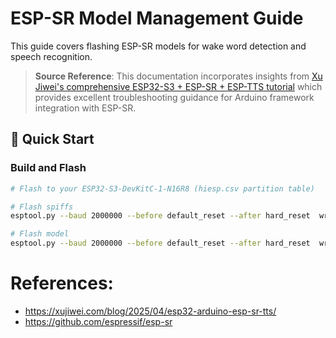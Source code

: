 # ESP-SR Model Management Guide

This guide covers flashing ESP-SR models for wake word detection and speech recognition.

> **Source Reference**: This documentation incorporates insights from [Xu Jiwei's comprehensive ESP32-S3 + ESP-SR + ESP-TTS tutorial](https://xujiwei.com/blog/2025/04/esp32-arduino-esp-sr-tts/) which provides excellent troubleshooting guidance for Arduino framework integration with ESP-SR.

## 🚀 Quick Start

### Build and Flash
```bash
# Flash to your ESP32-S3-DevKitC-1-N16R8 (hiesp.csv partition table)

# Flash spiffs
esptool.py --baud 2000000 --before default_reset --after hard_reset  write_flash 0x310000 ../.pio/build/esp32s3dev/spiffs.bin

# Flash model
esptool.py --baud 2000000 --before default_reset --after hard_reset  write_flash 0x8F0000 srmodels.bin
```

# References:
- https://xujiwei.com/blog/2025/04/esp32-arduino-esp-sr-tts/
- https://github.com/espressif/esp-sr